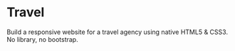 # Travel
Build a responsive website for a travel agency 
using native HTML5 & CSS3. No library, no bootstrap.

